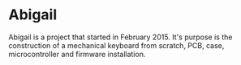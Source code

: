 # Abigail
Abigail is a project that started in February 2015. It's purpose is the construction of a mechanical keyboard from scratch, PCB, case, microcontroller and firmware installation.
